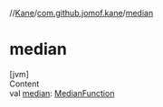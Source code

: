//[Kane](../index.md)/[com.github.jomof.kane](index.md)/[median](median.md)



# median  
[jvm]  
Content  
val [median](median.md): [MedianFunction](../com.github.jomof.kane.functions/-median-function/index.md)  



